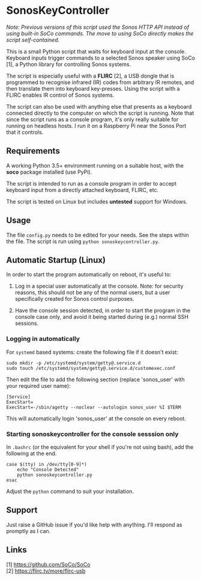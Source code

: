 # SonosKeyController

*Note: Previous versions of this script used the Sonos HTTP API instead of using built-in SoCo commands. The move to using SoCo directly makes the script self-contained.*

This is a small Python script that waits for keyboard input at the console. Keyboard inputs trigger commands to a selected Sonos speaker using SoCo [1], a Python library for controlling Sonos systems.

The script is especially useful with a **FLIRC** [2], a USB dongle that is programmed to recognise infrared (IR) codes from arbitrary IR remotes, and then translate them into keyboard key-presses. Using the script with a FLIRC enables IR control of Sonos systems.

The script can also be used with anything else that presents as a keyboard connected directly to the computer on which the script is running. Note that since the script runs as a console program, it's only really suitable for running on headless hosts. I run it on a Raspberry Pi near the Sonos Port that it controls.

## Requirements

A working Python 3.5+ environment running on a suitable host, with the **soco** package installed (use PyPi).

The script is intended to run as a console program in order to accept keyboard input from a directly attached keyboard, FLIRC, etc.

The script is tested on Linux but includes **untested** support for Windows.

## Usage

The file `config.py` needs to be edited for your needs. See the steps within the file. The script is run using `python sonoskeycontroller.py`.

## Automatic Startup (Linux)

In order to start the program automatically on reboot, it's useful to:

1. Log in a special user automatically at the console. Note: for security reasons, this should not be any of the normal users, but a user specifically created for Sonos control purposes.

2. Have the console session detected, in order to start the program in the console case only, and avoid it being started during (e.g.) normal SSH sessions.

### Logging in automatically

For `systemd` based systems: create the following file if it doesn't exist:

```
sudo mkdir -p /etc/systemd/system/getty@.service.d
sudo touch /etc/systemd/system/getty@.service.d/customexec.conf
```

Then edit the file to add the following section (replace 'sonos_user' with your required user name):

```
[Service]
ExecStart=
ExecStart=-/sbin/agetty --noclear --autologin sonos_user %I $TERM
```

This will automatically login 'sonos_user' at the console on every reboot.

### Starting sonoskeycontroller for the console sesssion only

In `.bashrc` (or the equivalent for your shell if you're not using bash), add the following at the end.

```
case $(tty) in /dev/tty[0-9]*)
    echo "Console Detected"
    python sonoskeycontroller.py
esac
```

Adjust the `python` command to suit your installation.

## Support

Just raise a GitHub issue if you'd like help with anything. I'll respond as promptly as I can.

## Links
[1] https://github.com/SoCo/SoCo \
[2] https://flirc.tv/more/flirc-usb
